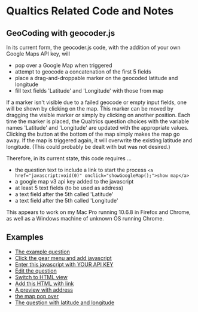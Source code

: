 # Qualtics Related Code and Notes


## GeoCoding with geocoder.js

In its current form, the geocoder.js code, with the 
addition of your own Google Maps API key, will 

* pop over a Google Map when triggered
* attempt to geocode a concatenation of the first 5 fields
* place a drag-and-droppable marker on the geocoded latitude and longitude
* fill text fields 'Latitude' and 'Longitude' with those from map

If a marker isn't visible due to a failed geocode or empty
input fields, one will be shown by clicking on the map.
This marker can be moved by dragging the visible marker
or simply by clicking on another position.
Each time the marker is placed, the Qualtrics question
choices with the variable names 'Latitude' and 'Longitude'
are updated with the appropriate values.
Clicking the button at the bottom of the map simply
makes the map go away.  If the map is triggered again,
it will overwrite the existing latitude and longitude.
(This could probably be dealt with but was not desired.)

Therefore, in its current state, this code requires ...

* the question text to include a link to start the process `<a href="javascript:void(0)" onclick="showGoogleMap();">show map</a>`
* a google map v3 api key added to the javascript
* at least 5 text fields (to be used as address)
* a text field after the 5th called 'Latitude'
* a text field after the 5th called 'Longitude'

This appears to work on my Mac Pro running 10.6.8 in Firefox and Chrome,
as well as a Windows machine of unknown OS running Chrome.



## Examples


* [The example question](example_question_1.png)
* [Click the gear menu and add javascript](example_question_2.png)
* [Enter this javascript with YOUR API KEY](example_question_javascript.js)
* [Edit the question](example_question_3_normal_view.png)
* [Switch to HTML view](example_question_4_html_view.png)
* [Add this HTML with link](example_question_html.html)
* [A preview with address](example_question_5_preview_before_map.png)
* [the map pop over](example_question_6_preview_with_map.png)
* [The question with latitude and longitude](example_question_7_preview_after_map.png)

